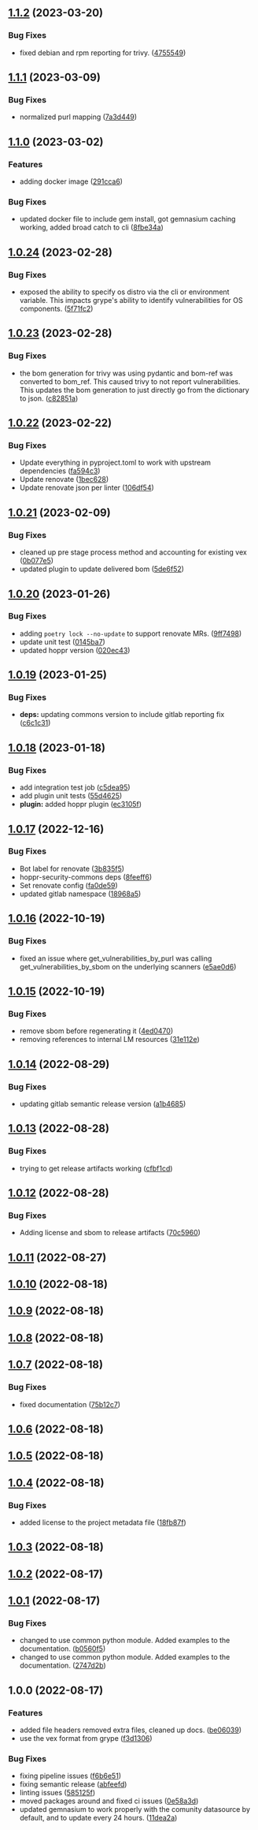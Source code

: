 ## [1.1.2](https://gitlab.com/hoppr/hoppr-cop/compare/v1.1.1...v1.1.2) (2023-03-20)


### Bug Fixes

* fixed debian and rpm reporting for trivy. ([4755549](https://gitlab.com/hoppr/hoppr-cop/commit/4755549d8b45d8348fabe17b79723b8d8a0a25f6))

## [1.1.1](https://gitlab.com/hoppr/hoppr-cop/compare/v1.1.0...v1.1.1) (2023-03-09)


### Bug Fixes

* normalized purl mapping ([7a3d449](https://gitlab.com/hoppr/hoppr-cop/commit/7a3d449920f541df810942f826d872dce244e45c))

## [1.1.0](https://gitlab.com/hoppr/hoppr-cop/compare/v1.0.24...v1.1.0) (2023-03-02)


### Features

* adding docker image ([291cca6](https://gitlab.com/hoppr/hoppr-cop/commit/291cca6e734cd371db8c135ac15e250cee8dd9d9))


### Bug Fixes

* updated docker file to include gem install, got gemnasium caching working, added broad catch to cli ([8fbe34a](https://gitlab.com/hoppr/hoppr-cop/commit/8fbe34a791980a509083d93e0bd003eacddeee6c))

## [1.0.24](https://gitlab.com/hoppr/hoppr-cop/compare/v1.0.23...v1.0.24) (2023-02-28)


### Bug Fixes

* exposed the ability to specify os distro via the cli or environment variable. This impacts grype's ability to identify vulnerabilities for OS components. ([5f71fc2](https://gitlab.com/hoppr/hoppr-cop/commit/5f71fc2581813bd6638179f56b2bb90d41f954de))

## [1.0.23](https://gitlab.com/hoppr/hoppr-cop/compare/v1.0.22...v1.0.23) (2023-02-28)


### Bug Fixes

* the bom generation for trivy was using pydantic and bom-ref was converted to bom_ref. This caused trivy to not report vulnerabilities. This updates the bom generation to just directly go from the dictionary to json. ([c82851a](https://gitlab.com/hoppr/hoppr-cop/commit/c82851a11c7a6ef311b5ad4474edd5fbc1fc8740))

## [1.0.22](https://gitlab.com/hoppr/hoppr-cop/compare/v1.0.21...v1.0.22) (2023-02-22)


### Bug Fixes

* Update everything in pyproject.toml to work with upstream dependencies ([fa594c3](https://gitlab.com/hoppr/hoppr-cop/commit/fa594c31b015f56ecc68d132721b605d337726c9))
* Update renovate ([1bec628](https://gitlab.com/hoppr/hoppr-cop/commit/1bec6285fddb69e4e108374482c42d527bf7db8d))
* Update renovate json per linter ([106df54](https://gitlab.com/hoppr/hoppr-cop/commit/106df5416fed3af5638f7b5f7a85830dbd843371))

## [1.0.21](https://gitlab.com/hoppr/hoppr-cop/compare/v1.0.20...v1.0.21) (2023-02-09)


### Bug Fixes

* cleaned up pre stage process method and accounting for existing vex ([0b077e5](https://gitlab.com/hoppr/hoppr-cop/commit/0b077e5f7e22e2b594820f58fe476c6585d6ea0b))
* updated plugin to update delivered bom ([5de6f52](https://gitlab.com/hoppr/hoppr-cop/commit/5de6f52422deae7d460b11269f42866d9a6e53f8))

## [1.0.20](https://gitlab.com/hoppr/hoppr-cop/compare/v1.0.19...v1.0.20) (2023-01-26)


### Bug Fixes

* adding `poetry lock --no-update` to support renovate MRs. ([9ff7498](https://gitlab.com/hoppr/hoppr-cop/commit/9ff7498e9fb7be643920ac1089366cb8e43267d5))
* update unit test ([0145ba7](https://gitlab.com/hoppr/hoppr-cop/commit/0145ba7170a6c048388a9ced9f57cdeba6f0b7fd))
* updated hoppr version ([020ec43](https://gitlab.com/hoppr/hoppr-cop/commit/020ec4396a64f59b5c912a5b6e19a069a1c87492))

## [1.0.19](https://gitlab.com/hoppr/hoppr-cop/compare/v1.0.18...v1.0.19) (2023-01-25)


### Bug Fixes

* **deps:** updating commons version to include gitlab reporting fix ([c6c1c31](https://gitlab.com/hoppr/hoppr-cop/commit/c6c1c31f713509ae85a2aa5ae80a4bddd49ccf29))

## [1.0.18](https://gitlab.com/hoppr/hoppr-cop/compare/v1.0.17...v1.0.18) (2023-01-18)


### Bug Fixes

* add integration test job ([c5dea95](https://gitlab.com/hoppr/hoppr-cop/commit/c5dea95f921126a899dba513a594b8cdd15f99af))
* add plugin unit tests ([55d4625](https://gitlab.com/hoppr/hoppr-cop/commit/55d4625d36c29cc2af8e03f733d8800a412298e2))
* **plugin:** added hoppr plugin ([ec3105f](https://gitlab.com/hoppr/hoppr-cop/commit/ec3105f8943e5b499e6db36fc64b47d22036819b))

## [1.0.17](https://gitlab.com/hoppr/hoppr-cop/compare/v1.0.16...v1.0.17) (2022-12-16)


### Bug Fixes

* Bot label for renovate ([3b835f5](https://gitlab.com/hoppr/hoppr-cop/commit/3b835f59e33b267b5070cbb3ccf506d6a5885c41))
* hoppr-security-commons deps ([8feeff6](https://gitlab.com/hoppr/hoppr-cop/commit/8feeff66b3b2622b9de3bb22f5a8ee6150a1e7a1))
* Set renovate config ([fa0de59](https://gitlab.com/hoppr/hoppr-cop/commit/fa0de594f06652c98a4efe238542941bf35c8848))
* updated gitlab namespace ([18968a5](https://gitlab.com/hoppr/hoppr-cop/commit/18968a525cf7559fc8bcf146c9886ebdbc6a2e27))

## [1.0.16](https://gitlab.com/lmco/hoppr/utilities/supply-chain-security/hoppr-cop/compare/v1.0.15...v1.0.16) (2022-10-19)


### Bug Fixes

* fixed an issue where get_vulnerabilities_by_purl was calling get_vulnerabilities_by_sbom on the underlying scanners ([e5ae0d6](https://gitlab.com/lmco/hoppr/utilities/supply-chain-security/hoppr-cop/commit/e5ae0d600a0b9f8910ff360320eb64143b3b9ab9))

## [1.0.15](https://gitlab.com/lmco/hoppr/utilities/supply-chain-security/hoppr-cop/compare/v1.0.14...v1.0.15) (2022-10-19)


### Bug Fixes

* remove sbom before regenerating it ([4ed0470](https://gitlab.com/lmco/hoppr/utilities/supply-chain-security/hoppr-cop/commit/4ed0470620db9ae01e5c4b081a0427e67444d951))
* removing references to internal LM resources ([31e112e](https://gitlab.com/lmco/hoppr/utilities/supply-chain-security/hoppr-cop/commit/31e112ebc38139f1b74ae392a29c49acf5f91454))

## [1.0.14](https://gitlab.com/lmco/hoppr/utilities/supply-chain-security/hoppr-cop/compare/v1.0.13...v1.0.14) (2022-08-29)


### Bug Fixes

* updating gitlab semantic release version ([a1b4685](https://gitlab.com/lmco/hoppr/utilities/supply-chain-security/hoppr-cop/commit/a1b4685907c450502fa826df99b4a87e10f3b147))

## [1.0.13](https://gitlab.com/lmco/hoppr/utilities/supply-chain-security/hoppr-cop/compare/v1.0.12...v1.0.13) (2022-08-28)


### Bug Fixes

* trying to get release artifacts working ([cfbf1cd](https://gitlab.com/lmco/hoppr/utilities/supply-chain-security/hoppr-cop/commit/cfbf1cd6b50190bac8d096a66a8c985f7c223892))

## [1.0.12](https://gitlab.com/lmco/hoppr/utilities/supply-chain-security/hoppr-cop/compare/v1.0.11...v1.0.12) (2022-08-28)


### Bug Fixes

* Adding license and sbom to release artifacts ([70c5960](https://gitlab.com/lmco/hoppr/utilities/supply-chain-security/hoppr-cop/commit/70c59603e17baaea63694eee676fdb93fd9f308c))

## [1.0.11](https://gitlab.com/lmco/hoppr/utilities/supply-chain-security/hoppr-cop/compare/v1.0.10...v1.0.11) (2022-08-27)

## [1.0.10](https://gitlab.com/lmco/hoppr/utilities/supply-chain-security/hoppr-cop/compare/v1.0.9...v1.0.10) (2022-08-18)

## [1.0.9](https://gitlab.com/lmco/hoppr/utilities/supply-chain-security/hoppr-cop/compare/v1.0.8...v1.0.9) (2022-08-18)

## [1.0.8](https://gitlab.com/lmco/hoppr/utilities/supply-chain-security/hoppr-cop/compare/v1.0.7...v1.0.8) (2022-08-18)

## [1.0.7](https://gitlab.com/lmco/hoppr/utilities/supply-chain-security/hoppr-cop/compare/v1.0.6...v1.0.7) (2022-08-18)


### Bug Fixes

* fixed documentation ([75b12c7](https://gitlab.com/lmco/hoppr/utilities/supply-chain-security/hoppr-cop/commit/75b12c736979fd84c91ecf459dcf4d6f0bf03199))

## [1.0.6](https://gitlab.com/lmco/hoppr/utilities/supply-chain-security/hoppr-cop/compare/v1.0.5...v1.0.6) (2022-08-18)

## [1.0.5](https://gitlab.com/lmco/hoppr/utilities/supply-chain-security/hoppr-cop/compare/v1.0.4...v1.0.5) (2022-08-18)

## [1.0.4](https://gitlab.com/lmco/hoppr/utilities/supply-chain-security/hoppr-cop/compare/v1.0.3...v1.0.4) (2022-08-18)


### Bug Fixes

* added license to the project metadata file ([18fb87f](https://gitlab.com/lmco/hoppr/utilities/supply-chain-security/hoppr-cop/commit/18fb87f073996d3157cb12b8bcaf7c8cd734df91))

## [1.0.3](https://gitlab.com/lmco/hoppr/utilities/supply-chain-security/hoppr-cop/compare/v1.0.2...v1.0.3) (2022-08-18)

## [1.0.2](https://gitlab.com/lmco/hoppr/utilities/supply-chain-security/hoppr-cop/compare/v1.0.1...v1.0.2) (2022-08-17)

## [1.0.1](https://gitlab.com/lmco/hoppr/utilities/supply-chain-security/hoppr-cop/compare/v1.0.0...v1.0.1) (2022-08-17)


### Bug Fixes

* changed to use common python module.  Added examples to the documentation. ([b0560f5](https://gitlab.com/lmco/hoppr/utilities/supply-chain-security/hoppr-cop/commit/b0560f5f0300e1c8fc585f1a0bc0e764f48d7806))
* changed to use common python module.  Added examples to the documentation. ([2747d2b](https://gitlab.com/lmco/hoppr/utilities/supply-chain-security/hoppr-cop/commit/2747d2bf1254185c5356f3a67769c5abba00c322))

## 1.0.0 (2022-08-17)


### Features

* added file headers removed extra files, cleaned up docs. ([be06039](https://gitlab.com/lmco/hoppr/utilities/supply-chain-security/hoppr-cop/commit/be060391ac6d22bf0b093fc442550a51f7d20a03))
* use the vex format from grype ([f3d1306](https://gitlab.com/lmco/hoppr/utilities/supply-chain-security/hoppr-cop/commit/f3d13069dfe8f6979d4cff8335ef3f6820faa4cf))


### Bug Fixes

* fixing pipeline issues ([f6b6e51](https://gitlab.com/lmco/hoppr/utilities/supply-chain-security/hoppr-cop/commit/f6b6e51232c8b22a89c7149306a187b1882ab96f))
* fixing semantic release ([abfeefd](https://gitlab.com/lmco/hoppr/utilities/supply-chain-security/hoppr-cop/commit/abfeefd1cff350de63056d973074a537c98837cb))
* linting issues ([585125f](https://gitlab.com/lmco/hoppr/utilities/supply-chain-security/hoppr-cop/commit/585125f1022793e807a32455828483c58f1a7809))
* moved packages around and fixed ci issues ([0e58a3d](https://gitlab.com/lmco/hoppr/utilities/supply-chain-security/hoppr-cop/commit/0e58a3d15d6a39a04be5ba7a2eac8820076ce635))
* updated gemnasium to work properly with the comunity datasource by default, and to update every 24 hours. ([11dea2a](https://gitlab.com/lmco/hoppr/utilities/supply-chain-security/hoppr-cop/commit/11dea2aa3ce28c31f0aa97bead3686071ffafbec))
